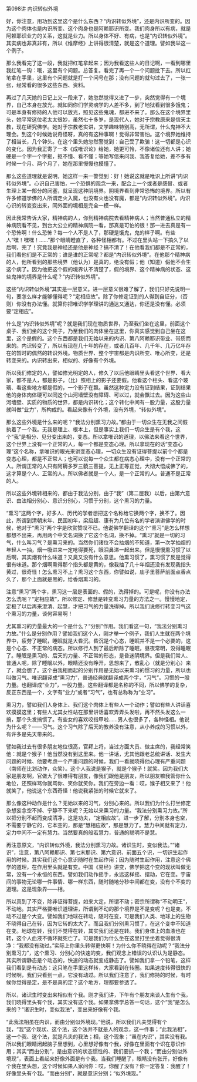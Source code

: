 第098讲 内识转似外境

好，你注意，用功到这里这个是什么东西？“内识转似外境”，还是内识所变的。因为这个肉体也是内识所变、这个肉身也是阿赖耶识所变。我们肉身所以有病，就是阿赖耶识业力的关系，这就是业力。所以身体不好、有病，也是“内识转似外境”。其实病也非真非有，所以《维摩经》上讲得很清楚，就是这个道理。譬如我举这一个例子。

那么我看完了这一段，我就把红笔拿起来；因为我看这些人的日记啊，一看到哪里我红笔一钩：哦，这里有个问题。总答复。看完了再一个一个问题批下去。所以红笔拿在手里，这里有个问题就是打一个问号在那；没有问题的就勾过去了，一张一张，经常看的很多这些东西、资料。

再过了几天她的日记上又一段来了，她忽然觉得又进了一步，突然觉得有一个境界，自己本身在放光。就如同你们学灵魂学的人差不多，到了地狱看到很多饿鬼；可是本身有修持的人他可以放光，照见这些鬼魂，都进不来了。那么在这个境界里头，她平常这位老太太很妙，虽然七十多岁，是现代人，她对于宗教原来是信天主教，现在研究佛学。她对于宗教老实讲，文学趣味特别高，无所谓，什么鬼神不大理会。到这个时候她说奇怪呀，真的有这种事啊！觉得非常害怕。这个境界她维持了相当长，几个钟头。在这个里头她忽然警觉到：自己受了欺骗！这一切都是心识的变化。因为我正寄了一本《成唯识论》给她，她更可怜，不像诸位还有人讲；她硬是一个字一个字抠，抠不懂、看不懂；等她写信来问我、我答复给她，差不多有时候一个月、两个月了，她在那里慢慢也摸懂了。

那么这些道理就是说明，她这样一来一警觉到：好！她说这就是唯识上所讲“内识转似外境”。心识自己害怕，一个恐惧的观念一来，配合上一个或者是感冒、或者生理上某一部分的闭塞，就呈现这种阴境界。阴境界看到非常恐怖的境界。所以有许多修道学佛的人所谓走火入魔，也没有火也没有魔，都是“内识转似外境”。内识心识的转变变出来，同外面的境相是完全一模一样。

因此我常告诉大家，精神病的人，你到精神病院去看精神病人；当然普通私立的精神病院看不见，到台大公立的精神病院一看，那真是可怕的很！那一进去真是有一个恐怖啊！什么恐怖？每一个人不是人了，那硬是饿鬼，鬼的样子啊。有些人“嘿！嘿嘿！……”那个眼睛瞪直了，各种怪相都有。不过在里头站一下搞久了以后啊，完了！究竟我是神经还是他是神经？搞不清了！在他看我们都是不正常的，我们看他们是不正常的；谁是谁的正常呢？都是“内识转似外境”。在他那个精神病的人，他所看到的那些境界（他认为）是真的，绝没有假；他（知道）假他不会生这个病了。因为他把这个假的境界认不清楚了，假的境界、这个精神病的状态、这些鬼神的境界是什么呢？“内识转似外境”。

这些“内识转似外境”其实是一层意义。进一层意义很难了解了，我们只好先说明一句，要怎么样才能够懂得呢？“定相应故”。除了你修定证到的人得到自证分，（否则）你没有办法懂。就算你把唯识学学理讲的通达又通达，你还是没有懂。必须要“定相应”。

什么是“内识转似外境”呢？就是我们现在物质世界，乃至我们坐在这里，前面这个桌子、我们坐的这个凳子，乃至我们的肉体坐在这里，你真实感觉到自己坐在这里，这个是假的。这个东西都是我们无始以来的内识、第八阿赖耶识带业、带质而来的。内识转变了，所以有现在几十年的存在，或者几百年、几千年、几万亿年存在的暂时的偶然的转识外境。物质世界、整个宇宙都是内识所变、唯心所变，还是转变来的。内识转出来，相似的、好像有个外境。

所以我们修定的人，譬如修光明定的人，修久了以后他眼睛里头看这个世界、看大家，都不是人，都是影子，（比）照相上的影子还要假。他看这个柱头、看这个玻璃、看这些地方都是假的，一个影子在飘。虽然这种定力没有证到结果，证到结果他的身体肉体硬可以同这个山河墙壁没有障碍、可以过，就会飘过去。因为这些山河墙壁、实质的物质的世界，都是内识转化；这个转化中间有一股力量，这股力量就叫做“业力”，所构成的。看起来像有个外境，没有外境，“转似外境”。

那么这些外境是什么来的呢？“我法分别熏习力故。”都由于一切众生在无我之间假执着了一个我。无我是理上、根本上，但是事实上我们一切众生是有个我，这个“我”是相分、见分变出来的，变态。所以拿唯识的道理，以佛法来看这个世界，这个世界上没有一个正常的人，每一个都是变态心理。所以拿现在的话“变态心理”这个名称，拿唯识的眼光来讲变态心理，一切众生没有证得菩提以前个个都是变态心理，都是不正常人；也可以说每一个众生都在病态心理中，没有一个正常的人。所谓正常的人只有阿耨多罗三藐三菩提，无上正等正觉，大彻大悟成佛了的，这才算是个人、正常的人。所以佛者就是一个人，是一个正常的人。普通不是正常的人。

所以这些外境转相来的，都由于我法分别，由于“我”（第二层我）以后，由第六意识、由法相分别心、意识分别心，习惯于分别，这个熏习的力量。

“熏习”这两个字，好多人、历代的学者想把这个名称给它换两个字，换不了。因此，所谓到清朝末年、民国初年，梁启超、康有为几位有名的学者演讲佛学的时候，他对于“熏习”两个字是欣赏赞叹不已。他说佛学翻译的这个“熏习”是怎么样想都想不出来，再用两个中文名词换了它这个名词，换不掉。“熏习”就是一切的习气，什么叫习气？是熏习来的。当然你们诸位不会抽烟的不知道，第一次学抽烟的年轻人一抽，烟一吸进来一定呛得要死，眼泪鼻涕一起出来。但是慢慢熏习惯了以后啊，其实烟有什么味道？又臭又没有什么意思。他熏习惯了，熏习惯了反是觉得很有味道。那个烟啊熏得那个指头都是黄的，像我抽了几十年烟还没有发现我指头黄过，很奇怪！怎么熏习不上？熏习这个东西，你譬如说，庙子里菩萨前面点香点久了，那个上面就是黑的，给香烟熏习的。

注意“熏习”两个字，熏习这一层是表面的、假的，洗得掉的。可是呢，你没有办法怎么洗呢？“定相应故”，所以修定、修慧是转变熏习力量的方法之一。慢慢地定，定极了以后再来澄清、起慧，才把习气的力量洗得掉。所以我们说修行转变习气这个熏习的力量，谈何容易啊！

尤其熏习的力量最大的一个是什么？“分别”作用。我们看这一句，“我法分别熏习力故。”什么是分别作用？譬如我们这个人，刚才举一个例子，我们人生就在两个境界中，疲劳了睡眠，睡眠就是大昏沉。昏沉是个心态，睡眠并不是一个必要的，这是个心态、不正常的病态。所以修行人到了最后断除了睡眠，昼夜常明，没得睡眠了。睡眠是熏习的、后天的力量、不正常的形态，是昏迷阴境界。但是我们常人、普通人呢，除了睡眠以外，眼睛还没有睁开，思想来了，散乱心（就是分别心）来了，就会想了。这个由我相而起的分别作用是无始以来熏习的惯习的力量，所以也叫做习气。唯识翻译成“熏习力”，普通经典就翻译成两个字，“习气”。习惯的一股力量。也翻译成“业力”，一股力量。这些翻译都是名称的不同，所以佛学的复杂，反正东西是一个，文字有“业力”或者“习气”，也有总称称为“业习”。

熏习力，譬如我们人身体上、我们这个肉体上有些人一个动作；譬如有些人讲话喜欢摸摸这里；有些人尤其女性站在那里讲话喜欢弄弄头发啦，再不然头发这么一搞，那个头发搞惯了。有些女的喜欢咬指甲啦……男人也很多了，各种怪相。他说为什么呢？——习气。这个习气除了后天的教养没有注意，从小养成的习惯以外，有许多是先天带来的。

譬如我过去有很多朋友地位很高，官拜上将，当过方面大员、做主席的，我经常笑他：就是个猴子！他当然没有到这里来。他一讲话，尤其他跟老总统讲话、发生大问题的时候、他要考虑一个严重问题的时候，我们一看就晓得他心理有严重问题（南师在比划动作，众笑）。这个人我说是猴子，就是个猴子！就笑。因为我们大家是朋友啊，官做大了很难得有朋友，像我们跟他是朋友，所以朋友嘛我管你什么地位，还照样骂你就骂你、笑你就笑你。我们在旁边一看：哎，猴子相又来了！他就笑了，他说这个东西奇怪！他说我紧张的时候它就来了。

那么像这种动作是什么？无始以来的习气，分别心来的。所以我们为什么打坐修定杂想妄念空不掉、宁静不下来呢？无始以来熏习的力量。“我法分别熏习力故。”所以把分别不起而变成清净，这是功夫，“定相应故”。进一步了解，分别本身也空，不需要宁静它的，它本空的，那是“慧相应故”，那是慧力了。慧力中间就有定力，定力中间不一定有慧力。当然要真的般若慧力，普通的聪明不是慧。

再注意原文，“内识转似外境，我法分别熏习力故。诸识生时，变似我法。”“诸识”，注意，第八阿赖耶识、第七末那识、第六意识、前面五个识，一切识生起作用的时候。其实我们这个心意识随时在生起作用；因为随时生起作用，注意这个佛学的道理，在作用里头就是有变。中国《易经》讲变，佛学把这个变的现状叫做无常，没有一个永恒的东西。譬如我们动作摇手，永远这样摇、摆动，它在变。宇宙间的事物无论哪一件事情、哪一样东西，随时随地分秒中间都在变，没有个不变的道理。这是现象界——相。

所以真到了不变，除非证得菩提，如来大定，所谓不动；密宗所谓称“不动明王”，不动地。其实严格要唯识道理讲，所谓到不动的那个境界是不是变呢？也是变。不动不过是个大变。譬如我们地球在转动，随时在变，可是我们人类、地球上的生物不晓得自己在转，因为它转的太大了。而且我们分别熏习惯了，在这个变中不知道在变。地球在转，我们不觉得在转，其实我们还是在转。我们身体上的血液也在转，这个人血液不循环就死亡了。可是我们为什么坐在这里打坐坐着觉得很清净：“我都没有动过。”实际上你里头转得更快啊！为什么你不晓得在动呢？“我法分别熏习力”，这个熏习、分别心的快速的变，我们观念上错误的认识认为是静态。其实所谓静态是个动态的，快速的动态就变成静态了。譬如我们拿一个铅笔，这样我们看到是有动态：这只笔在手里这样转，大家看到在转圈。如果速度转得很快的时候啊，我们只看到一点，它没有动过。所以我们注意了，我们修持的时候，有时候你觉得是定，是不是真的定？这个地方，理都要参透了。

所以，诸识生时变出来相似有个我。刚才我们讲，下午有个朋友来谈人生有个我，我们晓得里头有个我，其实没有这个我。如果拿佛学总答一句话，这个“我”是怎么来的？“诸识生时，变似我法”，变出来好像有个我。

“此我法相虽在内识，而由分别似外境现。”他说，所以我们凡夫觉得有个我，“我”这个现状、这个法，这个法并不就是人的观念，这一件事；“此我法相”，这一个我、这个法，就是凡夫的我法；相，这个现象；“虽在内识”，其实没有我。所以我们眼睛闭起脑子里想到，心里想好像有个我，好像在里面有个识在意识作用；其实“而由分别”，是由意识的状态惯性的、我们要抓一个我；“而由分别似外境现”，表面上看起来好像外面是有个我。当我们睡醒了，眼睛没有张开，好像有个我在里头想，这个时候如果人家问你：哎，你醒了没有？你一定答复：我醒了！好像里头有个我。“而由分别”，就是意识分别；“似外境现。”
